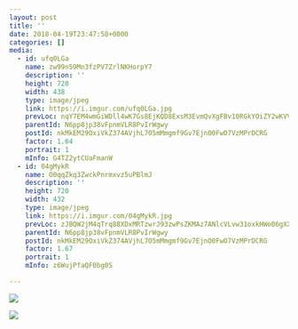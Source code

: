 ```yaml
---
layout: post
title: '' 
date: 2018-04-19T23:47:58+0000 
categories: [] 
media:
  - id: ufq0LGa
    name: zw99n59Mn3fzPV7ZrlNKHorpY7
    description: ''   
    height: 720
    width: 438
    type: image/jpeg
    link: https://i.imgur.com/ufq0LGa.jpg
    prevLoc: nqY7EM4wmGiWDll4wK7Gs8EjKQD8ExsM3EvmQvXgFBv10RGkYOiZY2wKVVQpToPLv6BrgBslZy1yn7AMFA5PxpM8QDU3yWOlrLRYHGk4QwjNoBso90YwNprWiJkXWwQmgGHnZ54P5AD4S1xwvK5nxLSK1RYN9g9WcoxA7oBYKguLXXD43m18t91zlQQOKWSgjOVRX2llsXNORx1m2lUWKvy4DPwgTXQnR0GYPNcLjlkgymj4SJ1Z9KBEArfMGrOPJ52DsqB
    parentId: N6pp8jp38vFpnmVLR8PvIrWgwy
    postId: nkMkEM29OxiVkZ374AVjhL7O5mMmgmf9Gv7EjnO0FwO7VzMPrDCRG
    factor: 1.64
    portrait: 1
    mInfo: G4TZ2ytCUaFmanW
  - id: 04gMykR
    name: O0qqZkq3ZwckPnrmxvz5uPBlmJ
    description: ''   
    height: 720
    width: 432
    type: image/jpeg
    link: https://i.imgur.com/04gMykR.jpg
    prevLoc: zJBQW2jM4qTrq88XDxMRTzwrJ93zwPsZKMAz7ANlcVLvw31oxkHWo06gXX12IR5zoXKnJKt6p3V3qRlzSpWBD37AQvCwvnE8wz4LS3DVqPXRg6IJm1gK7ORLIrXqJp0yAXtBj5l0VZBYCEq1Y6VR9vf3XK5BVBnyuXGRkXo0Eyu3RRmE1MP9UlVwLzzZ0pTmqgGNwgqWU0ELRJjj7rFzJ6rQAN0jUnQ8QxLoxkfm6RzN4V9EfGqXAYL7gXCPo3KQL7wgfB9
    parentId: N6pp8jp38vFpnmVLR8PvIrWgwy
    postId: nkMkEM29OxiVkZ374AVjhL7O5mMmgmf9Gv7EjnO0FwO7VzMPrDCRG
    factor: 1.67
    portrait: 1
    mInfo: z6WujPfaQF0bg0S

---
```





[//]: #media:  
<a href="https://i.imgur.com/ufq0LGa.jpg"><img class="postImage" src="https://i.imgur.com/ufq0LGah.jpg" />  
</a>    

<a href="https://i.imgur.com/04gMykR.jpg"><img class="postImage" src="https://i.imgur.com/04gMykRh.jpg" />  
</a>   
